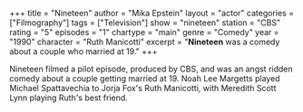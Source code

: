 +++
title = "Nineteen"
author = "Mika Epstein"
layout = "actor"
categories = ["Filmography"]
tags = ["Television"]
show = "nineteen"
station = "CBS"
rating = "5"
episodes = "1"
chartype = "main"
genre = "Comedy"
year = "1990"
character = "Ruth Manicotti"
excerpt = "<strong>Nineteen</strong> was a comedy about a couple who married at 19."
+++

Nineteen filmed a pilot episode, produced by CBS, and was an angst ridden comedy about a couple getting married at 19. Noah Lee Margetts played Michael Spattavechia to Jorja Fox's Ruth Manicotti, with Meredith Scott Lynn playing Ruth's best friend.